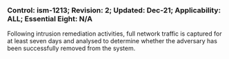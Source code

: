 ### Control: ism-1213; Revision: 2; Updated: Dec-21; Applicability: ALL; Essential Eight: N/A
<p>Following intrusion remediation activities, full network traffic is captured for at least seven days and analysed to determine whether the adversary has been successfully removed from the system.</p>